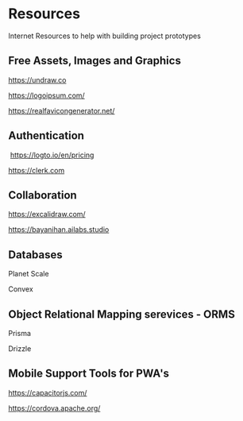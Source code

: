 # Resources
Internet Resources to help with building project prototypes

## Free Assets, Images and Graphics

https://undraw.co

https://logoipsum.com/

https://realfavicongenerator.net/


## Authentication


 https://logto.io/en/pricing

https://clerk.com


## Collaboration

https://excalidraw.com/

https://bayanihan.ailabs.studio


## Databases

Planet Scale

Convex


## Object Relational Mapping serevices - ORMS

Prisma

Drizzle


## Mobile Support Tools for PWA's

https://capacitorjs.com/ 

https://cordova.apache.org/ 




